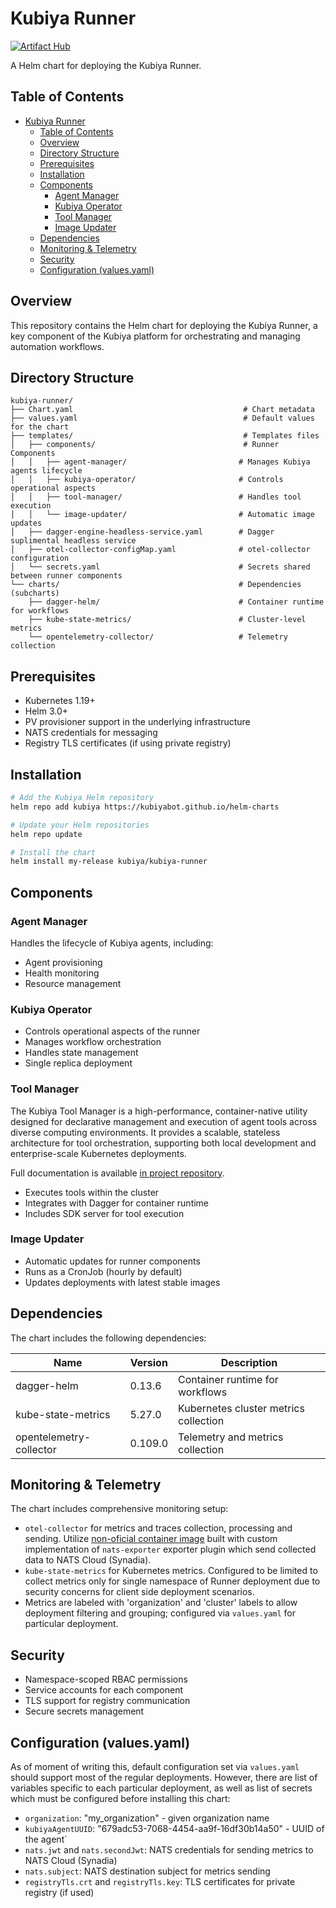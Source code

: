 # Kubiya Runner

[![Artifact Hub](https://img.shields.io/endpoint?url=https://artifacthub.io/badge/repository/kubiya-helm-charts)](https://artifacthub.io/packages/search?repo=kubiya-helm-charts)


A Helm chart for deploying the Kubiya Runner.

## Table of Contents

- [Kubiya Runner](#kubiya-runner)
  - [Table of Contents](#table-of-contents)
  - [Overview](#overview)
  - [Directory Structure](#directory-structure)
  - [Prerequisites](#prerequisites)
  - [Installation](#installation)
  - [Components](#components)
    - [Agent Manager](#agent-manager)
    - [Kubiya Operator](#kubiya-operator)
    - [Tool Manager](#tool-manager)
    - [Image Updater](#image-updater)
  - [Dependencies](#dependencies)
  - [Monitoring \& Telemetry](#monitoring--telemetry)
  - [Security](#security)
  - [Configuration (values.yaml)](#configuration-valuesyaml)

## Overview

This repository contains the Helm chart for deploying the Kubiya Runner, a key component of the Kubiya platform for orchestrating and managing automation workflows. 

## Directory Structure

```shell
kubiya-runner/
├── Chart.yaml                                      # Chart metadata
├── values.yaml                                     # Default values for the chart
├── templates/                                      # Templates files
│   ├── components/                                 # Runner Components
│   │   ├── agent-manager/                         # Manages Kubiya agents lifecycle
│   │   ├── kubiya-operator/                       # Controls operational aspects
│   │   ├── tool-manager/                          # Handles tool execution
│   │   └── image-updater/                         # Automatic image updates
│   ├── dagger-engine-headless-service.yaml        # Dagger suplimental headless service
│   ├── otel-collector-configMap.yaml              # otel-collector configuration
│   └── secrets.yaml                               # Secrets shared between runner components
└── charts/                                        # Dependencies (subcharts)
    ├── dagger-helm/                               # Container runtime for workflows
    ├── kube-state-metrics/                        # Cluster-level metrics
    └── opentelemetry-collector/                   # Telemetry collection
```

## Prerequisites

- Kubernetes 1.19+
- Helm 3.0+
- PV provisioner support in the underlying infrastructure
- NATS credentials for messaging
- Registry TLS certificates (if using private registry)

## Installation

```bash
# Add the Kubiya Helm repository
helm repo add kubiya https://kubiyabot.github.io/helm-charts

# Update your Helm repositories
helm repo update

# Install the chart
helm install my-release kubiya/kubiya-runner
```

## Components

### Agent Manager

Handles the lifecycle of Kubiya agents, including:

- Agent provisioning
- Health monitoring
- Resource management

### Kubiya Operator

- Controls operational aspects of the runner
- Manages workflow orchestration
- Handles state management
- Single replica deployment

### Tool Manager

The Kubiya Tool Manager is a high-performance, container-native utility designed for declarative management and execution of agent tools across diverse computing environments. It provides a scalable, stateless architecture for tool orchestration, supporting both local development and enterprise-scale Kubernetes deployments.

Full documentation is available [in project repository](https://github.com/kubiyabot/tool-manager).

- Executes tools within the cluster
- Integrates with Dagger for container runtime
- Includes SDK server for tool execution

### Image Updater
- Automatic updates for runner components
- Runs as a CronJob (hourly by default)
- Updates deployments with latest stable images

## Dependencies

The chart includes the following dependencies:

| Name | Version | Description |
|------|---------|-------------|
| dagger-helm | 0.13.6 | Container runtime for workflows |
| kube-state-metrics | 5.27.0 | Kubernetes cluster metrics collection |
| opentelemetry-collector | 0.109.0 | Telemetry and metrics collection |

## Monitoring & Telemetry

The chart includes comprehensive monitoring setup:
- `otel-collector` for metrics and traces collection, processing and sending. Utilize [non-oficial container image](https://github.com/kubiyabot/otel-collector) built with custom implementation of `nats-exporter` exporter plugin which send collected data to NATS Cloud (Synadia).
- `kube-state-metrics` for Kubernetes metrics. Configured to be limited to collect metrics only for single namespace of Runner deployment due to security concerns for client side deployment scenarios.
- Metrics are labeled with 'organization' and 'cluster' labels to allow deployment filtering and grouping; configured via `values.yaml` for particular deployment.

## Security

- Namespace-scoped RBAC permissions
- Service accounts for each component
- TLS support for registry communication
- Secure secrets management

## Configuration (values.yaml)

As of moment of writing this, default configuration set via `values.yaml` should support most of the regular deployments. However, there are list of variables specific to each particular deployment, as well as list of secrets which must be configured before installing this chart:

- `organization`: "my_organization" - given organization name
- `kubiyaAgentUUID`: "679adc53-7068-4454-aa9f-16df30b14a50" - UUID of the agent`
- `nats.jwt` and `nats.secondJwt`: NATS credentials for sending metrics to NATS Cloud (Synadia)
- `nats.subject`: NATS destination subject for metrics sending
- `registryTls.crt` and `registryTls.key`: TLS certificates for private registry (if used)
